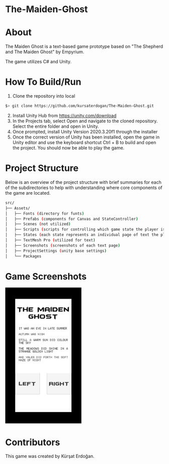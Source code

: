 # The-Maiden-Ghost

# About
The Maiden Ghost is a text-based game prototype based on "The Shepherd and The Maiden Ghost" by Empyrium.

The game utilizes C# and Unity.

# How To Build/Run
1. Clone the repository into local
```bash
$> git clone https://github.com/kursaterdogan/The-Maiden-Ghost.git
```
2. Install Unity Hub from https://unity.com/download
3. In the Projects tab, select Open and navigate to the cloned repository. Select the entire folder and open in Unity.
4. Once prompted, install Unity Version 2020.3.20f1 through the installer
5. Once the correct version of Unity has been installed, open the game in Unity editor and use the keyboard shortcut Ctrl + B to build and open the project. You should now be able to play the game.

# Project Structure
Below is an overview of the project structure with brief summaries for each of the subdirectories to help with understanding where core components of the game are located.

```bash
src/
├── Assets/
│   ├── Fonts (directory for funts)
│   ├── Prefabs (components for Canvas and StateController)
│   ├── Scenes (not utilized)
│   ├── Scripts (scripts for controlling which game state the player is currently on)
│   ├── States (each state represents an individual page of text the player can view)
│   ├── TextMesh Pro (utilized for text)
│   ├── Screenshots (screenshots of each text page)
│   ├── ProjectSettings (unity base settings)
│   └── Packages
```

# Game Screenshots
<img src="https://github.com/kursaterdogan/The-Maiden-Ghost/blob/master/Screenshots/Screenshot%200.png" width="242" height="430">

# Contributors
This game was created by Kürşat Erdoğan.
